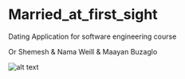 # Married_at_first_sight

Dating Application for software engineering course

Or Shemesh & Nama Weill & Maayan Buzaglo

![alt text](https://raw.githubusercontent.com/OrShemesh1992/Married_at_first_sight/app/src/main/res/drawable)
